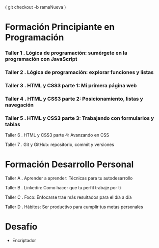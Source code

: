 ( git checkout -b ramaNueva )

# Formación Principiante en Programación

### Taller 1 . Lógica de programación: sumérgete en la programación con JavaScript

### Taller 2 . Lógica de programación: explorar funciones y listas

### Taller 3 . HTML y CSS3 parte 1: Mi primera página web

### Taller 4 . HTML y CSS3 parte 2: Posicionamiento, listas y navegación

### Taller 5 . HTML y CSS3 parte 3: Trabajando con formularios y tablas

Taller 6 . HTML y CSS3 parte 4: Avanzando en CSS

Taller 7 . Git y GitHub: repositorio, commit y versiones

# Formación Desarrollo Personal

Taller A . Aprender a aprender: Técnicas para tu autodesarrollo

Taller B . Linkedin: Como hacer que tu perfil trabaje por ti

Taller C . Foco: Enfocarse trae más resultados para el día a día

Taller D . Hábitos: Ser productivo para cumplir tus metas personales

# Desafío

- Encriptador